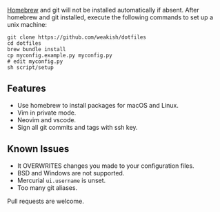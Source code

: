[Homebrew] and git will not be installed automatically if absent.
After homebrew and git installed,
execute the following commands to set up a unix machine:

    git clone https://github.com/weakish/dotfiles
    cd dotfiles
    brew bundle install
    cp myconfig.example.py myconfig.py
    # edit myconfig.py
    sh script/setup

[Homebrew]: https://brew.sh/

## Features

- Use homebrew to install packages for macOS and Linux.
- Vim in private mode.
- Neovim and vscode.
- Sign all git commits and tags with ssh key.

## Known Issues

- It OVERWRITES changes you made to your configuration files.
- BSD and Windows are not supported.
- Mercurial `ui.username` is unset.
- Too many git aliases.

Pull requests are welcome.
